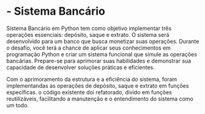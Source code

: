 # - Sistema Bancário
Sistema Bancário em Python tem como objetivo implementar três operações essenciais: depósito, saque e extrato. O sistema será desenvolvido para um banco que busca monetizar suas operações. Durante o desafio, você terá a chance de aplicar seus conhecimentos em programação Python e criar um sistema funcional que simule as operações bancárias. Prepare-se para aprimorar suas habilidades e demonstrar sua capacidade de desenvolver soluções práticas e eficientes.

Com o aprimoramento da estrutura e a eficiência do sistema, foram implementandas as operações de depósito, saque e extrato em funções específicas.  o código existente doi refatorado, divido em funções reutilizáveis, facilitando a manutenção e o entendimento do sistema como um todo.
